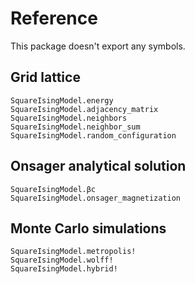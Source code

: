 # Reference

This package doesn't export any symbols. 

## Grid lattice

```@docs
SquareIsingModel.energy
SquareIsingModel.adjacency_matrix
SquareIsingModel.neighbors
SquareIsingModel.neighbor_sum
SquareIsingModel.random_configuration
```

## Onsager analytical solution

```@docs
SquareIsingModel.βc
SquareIsingModel.onsager_magnetization
```

## Monte Carlo simulations

```@docs
SquareIsingModel.metropolis!
SquareIsingModel.wolff!
SquareIsingModel.hybrid!
```